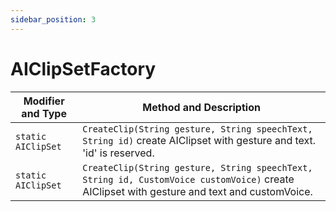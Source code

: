 ```yaml
---
sidebar_position: 3
---
```


# AIClipSetFactory

| Modifier and Type  | Method and Description                                       |
| ------------------ | ------------------------------------------------------------ |
| `static AIClipSet` | `CreateClip(String gesture, String speechText, String id)` create AIClipset with gesture and text. 'id' is reserved. |
| `static AIClipSet` | `CreateClip(String gesture, String speechText, String id, CustomVoice customVoice)` create AIClipset with gesture and text and customVoice. |